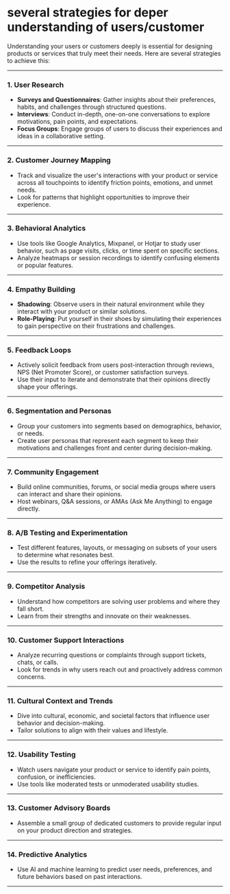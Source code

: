 # several strategies for deper understanding of users/customer

Understanding your users or customers deeply is essential for designing products or services that truly meet their needs. Here are several strategies to achieve this:  

---

### 1. **User Research**
   - **Surveys and Questionnaires**: Gather insights about their preferences, habits, and challenges through structured questions.
   - **Interviews**: Conduct in-depth, one-on-one conversations to explore motivations, pain points, and expectations.
   - **Focus Groups**: Engage groups of users to discuss their experiences and ideas in a collaborative setting.

---

### 2. **Customer Journey Mapping**
   - Track and visualize the user's interactions with your product or service across all touchpoints to identify friction points, emotions, and unmet needs.
   - Look for patterns that highlight opportunities to improve their experience.

---

### 3. **Behavioral Analytics**
   - Use tools like Google Analytics, Mixpanel, or Hotjar to study user behavior, such as page visits, clicks, or time spent on specific sections.
   - Analyze heatmaps or session recordings to identify confusing elements or popular features.

---

### 4. **Empathy Building**
   - **Shadowing**: Observe users in their natural environment while they interact with your product or similar solutions.
   - **Role-Playing**: Put yourself in their shoes by simulating their experiences to gain perspective on their frustrations and challenges.

---

### 5. **Feedback Loops**
   - Actively solicit feedback from users post-interaction through reviews, NPS (Net Promoter Score), or customer satisfaction surveys.
   - Use their input to iterate and demonstrate that their opinions directly shape your offerings.

---

### 6. **Segmentation and Personas**
   - Group your customers into segments based on demographics, behavior, or needs.
   - Create user personas that represent each segment to keep their motivations and challenges front and center during decision-making.

---

### 7. **Community Engagement**
   - Build online communities, forums, or social media groups where users can interact and share their opinions.
   - Host webinars, Q&A sessions, or AMAs (Ask Me Anything) to engage directly.

---

### 8. **A/B Testing and Experimentation**
   - Test different features, layouts, or messaging on subsets of your users to determine what resonates best.
   - Use the results to refine your offerings iteratively.

---

### 9. **Competitor Analysis**
   - Understand how competitors are solving user problems and where they fall short.
   - Learn from their strengths and innovate on their weaknesses.

---

### 10. **Customer Support Interactions**
   - Analyze recurring questions or complaints through support tickets, chats, or calls.
   - Look for trends in why users reach out and proactively address common concerns.

---

### 11. **Cultural Context and Trends**
   - Dive into cultural, economic, and societal factors that influence user behavior and decision-making.
   - Tailor solutions to align with their values and lifestyle.

---

### 12. **Usability Testing**
   - Watch users navigate your product or service to identify pain points, confusion, or inefficiencies.
   - Use tools like moderated tests or unmoderated usability studies.

---

### 13. **Customer Advisory Boards**
   - Assemble a small group of dedicated customers to provide regular input on your product direction and strategies.

---

### 14. **Predictive Analytics**
   - Use AI and machine learning to predict user needs, preferences, and future behaviors based on past interactions.

---
